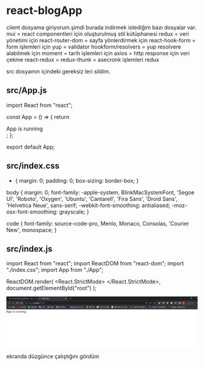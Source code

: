 # react-blogApp
client dosyama giriyorum.şimdi burada indirmek istediğim bazı dosyalar var.
mui = react componentleri için oluşturulmuş stil kütüphanesi
redux = veri yönetimi için
react-router-dom = sayfa yönlerdirmek için 
react-hook-form = form işlemleri için
yup = validator
hookform/resolvers = yup resolvere alabilmek için
moment = tarih işlemleri için
axios = http response için veri çekme
react-redux = 
redux-thunk = asecronk işlemleri redux

src dosyamın içindeki gereksiz leri sildim.
## src/App.js
import React from "react";

const App = () => {
  return <div>App is running</div>;
};

export default App;
## src/index.css

* {
  margin: 0;
  padding: 0;
  box-sizing: border-box;
}

body {
  margin: 0;
  font-family: -apple-system, BlinkMacSystemFont, 'Segoe UI', 'Roboto', 'Oxygen',
    'Ubuntu', 'Cantarell', 'Fira Sans', 'Droid Sans', 'Helvetica Neue',
    sans-serif;
  -webkit-font-smoothing: antialiased;
  -moz-osx-font-smoothing: grayscale;
}

code {
  font-family: source-code-pro, Menlo, Monaco, Consolas, 'Courier New',
    monospace;
}

## src/index.js 

import React from "react";
import ReactDOM from "react-dom";
import "./index.css";
import App from "./App";

ReactDOM.render(
  <React.StrictMode>
    <App />
  </React.StrictMode>,
  document.getElementById("root")
);

![](client/foto/1.jpg)

ekranda düzgünce çalıştığını gördüm